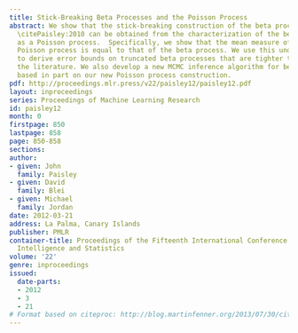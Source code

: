 ```yaml
---
title: Stick-Breaking Beta Processes and the Poisson Process
abstract: We show that the stick-breaking construction of the beta process due to
  \citePaisley:2010 can be obtained from the characterization of the beta process
  as a Poisson process.  Specifically, we show that the mean measure of the underlying
  Poisson process is equal to that of the beta process. We use this underlying representation
  to derive error bounds on truncated beta processes that are tighter than those in
  the literature. We also develop a new MCMC inference algorithm for beta processes,
  based in part on our new Poisson process construction.
pdf: http://proceedings.mlr.press/v22/paisley12/paisley12.pdf
layout: inproceedings
series: Proceedings of Machine Learning Research
id: paisley12
month: 0
firstpage: 850
lastpage: 858
page: 850-858
sections: 
author:
- given: John
  family: Paisley
- given: David
  family: Blei
- given: Michael
  family: Jordan
date: 2012-03-21
address: La Palma, Canary Islands
publisher: PMLR
container-title: Proceedings of the Fifteenth International Conference on Artificial
  Intelligence and Statistics
volume: '22'
genre: inproceedings
issued:
  date-parts:
  - 2012
  - 3
  - 21
# Format based on citeproc: http://blog.martinfenner.org/2013/07/30/citeproc-yaml-for-bibliographies/
---
```


